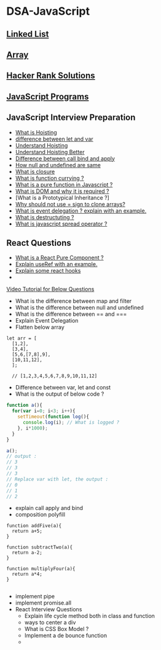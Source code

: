 # DSA-JavaScript

## [Linked List](https://github.com/subratsir/DSA-JavaScript/blob/main/subratsir/linked-list.md)

## [Array](https://github.com/subratsir/DSA-JavaScript/blob/main/subratsir/arrays.md)

## [Hacker Rank Solutions](https://github.com/subratsir/DSA-JavaScript/tree/main/subratsir)

## [JavaScript Programs](https://github.com/subratsir/DSA-JavaScript/blob/main/subratsir/javascript-programs.md)

## JavaScript Interview Preparation

- [What is Hoisting](https://github.com/subratsir/DSA-JavaScript/blob/main/subratsir/what-is-hoisting.md)
- [difference between let and var](https://github.com/subratsir/DSA-JavaScript/blob/main/subratsir/difference-between-let-var.md)
- [Understand Hoisting](https://github.com/subratsir/DSA-JavaScript/blob/main/subratsir/Hoisting-In-JavaScript.md)
- [Understand Hoisting Better](https://github.com/subratsir/DSA-JavaScript/blob/main/subratsir/Understand-Hoisting-Better.md)
- [Difference between call bind and apply](https://github.com/subratsir/DSA-JavaScript/blob/main/subratsir/difference%20between%20call%20bind%20and%20apply.md)
- [How null and undefined are same](https://github.com/subratsir/DSA-JavaScript/blob/main/subratsir/How%20null%20and%20undefined%20are%20same%20in%20javascript.md)
- [What is closure](https://github.com/subratsir/DSA-JavaScript/blob/main/subratsir/what-is-closure.md)
- [What is function currying ?](https://github.com/subratsir/DSA-JavaScript/blob/main/subratsir/what_is_function_currying.md)
- [What is a pure function in Javascript ?](https://github.com/subratsir/DSA-JavaScript/blob/main/subratsir/what-is-a-pure-function-in-javascript.md)
- [What is DOM and why it is required ?](https://github.com/subratsir/DSA-JavaScript/blob/main/subratsir/document-object-model.md)
- [What is a Prototypical Inheritance ?]
- [Why should not use = sign to clone arrays?](https://github.com/subratsir/DSA-JavaScript/blob/main/subratsir/Why%20does%20changing%20an%20array%20in%20javascript%20affect%20copies%20of%20the%20array%20created%20using%20equal%20sign.md)
- [What is event delegation ? explain with an example.](https://github.com/subratsir/DSA-JavaScript/blob/main/subratsir/event-delegation.md)
- [What is destructuting ?](https://github.com/subratsir/DSA-JavaScript/blob/main/subratsir/de-structuring.md)
- [What is javascript spread operator ?](https://github.com/subratsir/DSA-JavaScript/blob/main/subratsir/Spread-Operator.md)


## React Questions

- [What is a React Pure Component ?](https://github.com/subratsir/DSA-JavaScript/blob/main/subratsir/react-pure-components.md)
- [Explain useRef with an example.](https://github.com/subratsir/DSA-JavaScript/blob/main/subratsir/useref-with-example.md)
- [Explain some react hooks](https://github.com/subratsir/DSA-JavaScript/blob/main/subratsir/react-hooks.md)
- 

[Video Tutorial for Below Questions](https://www.youtube.com/watch?v=abbdJ4Yfm54)

- What is the difference between map and filter
- What is the difference between null and undefined
- What is the difference between == and ===
- Explain Event Delegation
- Flatten below array

~~~
let arr = [
  [1,2],
  [3,4],
  [5,6,[7,8],9],
  [10,11,12],
  ];
  
  // [1,2,3,4,5,6,7,8,9,10,11,12]
~~~

- Difference between var, let and const
- What is the output of below code ?

~~~js
function a(){
  for(var i=0; i<3; i++){
    setTimeout(function log(){
      console.log(i); // What is logged ?
    }, i*1000);
  }
}

a();
// output :
// 3
// 3
// 3
// Replace var with let, the output :
// 0
// 1
// 2
~~~

- explain call apply and bind
- composition polyfill

~~~
function addFive(a){
  return a+5;
}

function subtractTwo(a){
  return a-2;
}

function multiplyFour(a){
  return a*4;
}


~~~

  - implement pipe
  - implement promise.all
  - React Interview Questions
    - Explain life cycle method both in class and function
    - ways to center a div
    - What is CSS Box Model ?
    - Implement a de bounce function
    - 
